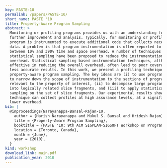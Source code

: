 ```yaml
---
key: PASTE-10
permalink: /papers/PASTE-10/
short_name: PASTE '10
title: Property-Aware Program Sampling
abstract: >
  Monitoring or profiling programs provides us with an understanding for its
  further improvement and analysis. Typically, for monitoring or profiling, the
  program is instrumented to execute additional code that collects necessary
  data. A problem is that program instrumentation is often reported to cause
  between 10% and 390% time and space overhead. A number of techniques based on
  statistical sampling have been proposed to reduce the instrumentation
  overhead. Statistical sampling based instrumentation techniques, although
  effective in reducing the overall overhead, often lead to poor coverage or
  less accurate results. In this work, we present a profiling technique based on
  property-aware program sampling. The key ideas are (i) to use program slicing
  to narrow down the scope of instrumentation to the sections of program
  relevant to the property of interest, (ii) to decompose large program slices
  into logically related slice fragments, and (iii) to apply statistical
  sampling on the set of slice fragments. Our experimental results show that our
  technique can collect profiles at high assurance levels, at a significantly
  lower overhead.
bib: |
  @inproceedings{Narayanappa-Bansal-Rajan-10,
    author = {Harish Narayanappa and Mukul S. Bansal and Hridesh Rajan},
    title = {Property-Aware Program Sampling},
    booktitle = {PASTE '10: 9th ACM SIGPLAN-SIGSOFT Workshop on Program Analysis for Software Tools and Engineering},
    location = {Toronto, Canada},
    month = {June},
    year = {2010},
  }
kind: workshop
download_link: main.pdf
publication_year: 2010
---
```

